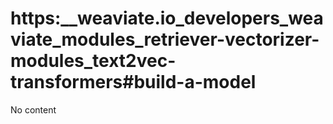 # https:\_\_weaviate.io_developers_weaviate_modules_retriever-vectorizer-modules_text2vec-transformers#build-a-model

No content
